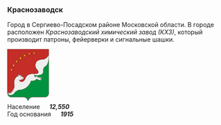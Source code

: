 <!--2022-07-18 01:01:11-->
### Краснозаводск
Город в Сергиево-Посадском районе Московской области.
В городе расположен *Краснозаводский химический завод (КХЗ)*, который производит
патроны, фейерверки и сигнальные шашки.

<img src="./Krasnozavodsk.gif" width="96px"><br>
Население &emsp; ***12,550*** &emsp;<br>
Год&nbsp;основания &emsp; ***1915***